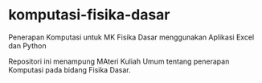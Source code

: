 # komputasi-fisika-dasar
Penerapan Komputasi untuk MK Fisika Dasar menggunakan Aplikasi Excel dan Python

Repositori ini menampung MAteri Kuliah Umum tentang penerapan Komputasi pada bidang Fisika Dasar.
